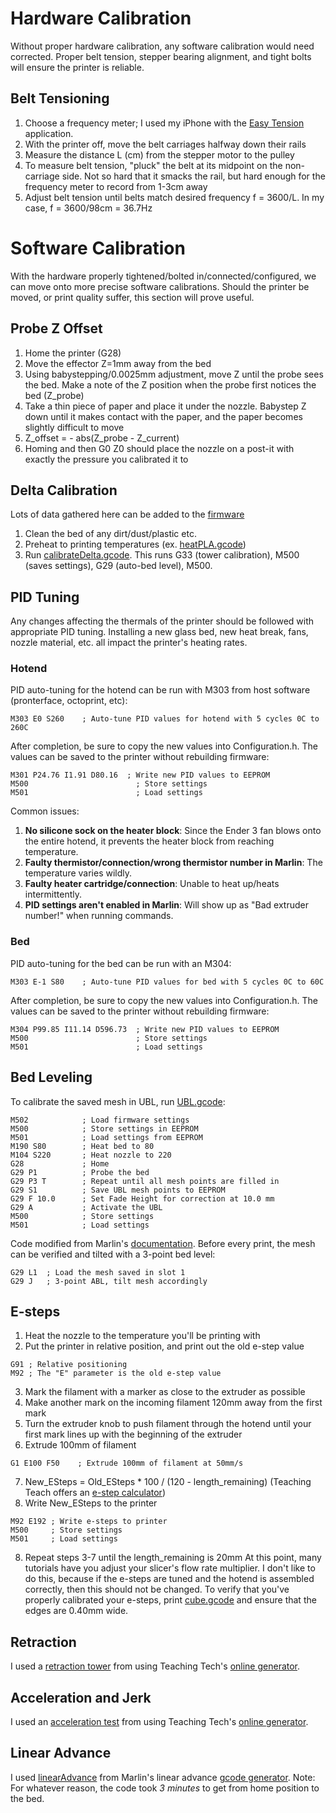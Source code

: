 # Hardware Calibration
Without proper hardware calibration, any software calibration would need corrected. Proper belt tension, stepper bearing alignment, and tight bolts will ensure the printer is reliable.

## Belt Tensioning
1. Choose a frequency meter; I used my iPhone with the <a href="https://apps.apple.com/us/app/easy-tension/id1093873727">Easy Tension</a> application.
2. With the printer off, move the belt carriages halfway down their rails
3. Measure the distance L (cm) from the stepper motor to the pulley
4. To measure belt tension, "pluck" the belt at its midpoint on the non-carriage side. Not so hard that it smacks the rail, but hard enough for the frequency meter to record from 1-3cm away
5. Adjust belt tension until belts match desired frequency f = 3600/L. In my case, f = 3600/98cm = 36.7Hz

# Software Calibration
With the hardware properly tightened/bolted in/connected/configured, we can move onto more precise software calibrations. Should the printer be moved, or print quality suffer, this section will prove useful.

## Probe Z Offset
1. Home the printer (G28)
2. Move the effector Z=1mm away from the bed
3. Using babystepping/0.0025mm adjustment, move Z until the probe sees the bed. Make a note of the Z position when the probe first notices the bed (Z_probe)
4. Take a thin piece of paper and place it under the nozzle. Babystep Z down until it makes contact with the paper, and the paper becomes slightly difficult to move
5. Z_offset = - abs(Z_probe - Z_current)
6. Homing and then G0 Z0 should place the nozzle on a post-it with exactly the pressure you calibrated it to

## Delta Calibration
Lots of data gathered here can be added to the [firmware](https://github.com/fordaj/Frankendelta)
1. Clean the bed of any dirt/dust/plastic etc.
2. Preheat to printing temperatures (ex. [heatPLA.gcode](heatPLA.gcode))
3. Run [calibrateDelta.gcode](calibrateDelta.gcode). This runs G33 (tower calibration), M500 (saves settings), G29 (auto-bed level), M500.

## PID Tuning
Any changes affecting the thermals of the printer should be followed with appropriate PID tuning. Installing a new glass bed, new heat break, fans, nozzle material, etc. all impact the printer's heating rates.
### Hotend
PID auto-tuning for the hotend can be run with M303 from host software (pronterface, octoprint, etc):
```gcode
M303 E0 S260    ; Auto-tune PID values for hotend with 5 cycles 0C to 260C
```
After completion, be sure to copy the new values into Configuration.h. The values can be saved to the printer without rebuilding firmware:
```gcode
M301 P24.76 I1.91 D80.16  ; Write new PID values to EEPROM
M500                        ; Store settings
M501                        ; Load settings
```
Common issues:
1. **No silicone sock on the heater block**: Since the Ender 3 fan blows onto the entire hotend, it prevents the heater block from reaching temperature.
2. **Faulty thermistor/connection/wrong thermistor number in Marlin**: The temperature varies wildly.
3. **Faulty heater cartridge/connection**: Unable to heat up/heats intermittently.
4. **PID settings aren't enabled in Marlin**: Will show up as "Bad extruder number!" when running commands.

### Bed
PID auto-tuning for the bed can be run with an M304:
```gcode
M303 E-1 S80    ; Auto-tune PID values for bed with 5 cycles 0C to 60C
```
After completion, be sure to copy the new values into Configuration.h. The values can be saved to the printer without rebuilding firmware:
```gcode
M304 P99.85 I11.14 D596.73  ; Write new PID values to EEPROM
M500                        ; Store settings
M501                        ; Load settings
```

## Bed Leveling
To calibrate the saved mesh in UBL, run [UBL.gcode](UBL.gcode):
```gcode
M502            ; Load firmware settings
M500            ; Store settings in EEPROM
M501            ; Load settings from EEPROM
M190 S80        ; Heat bed to 80
M104 S220       ; Heat nozzle to 220
G28             ; Home
G29 P1          ; Probe the bed
G29 P3 T        ; Repeat until all mesh points are filled in
G29 S1          ; Save UBL mesh points to EEPROM
G29 F 10.0      ; Set Fade Height for correction at 10.0 mm
G29 A           ; Activate the UBL
M500            ; Store settings
M501            ; Load settings
```
Code modified from Marlin's [documentation](https://marlinfw.org/docs/features/unified_bed_leveling.html). Before every print, the mesh can be verified and tilted with a 3-point bed level:
```gcode
G29 L1  ; Load the mesh saved in slot 1
G29 J   ; 3-point ABL, tilt mesh accordingly
```

## E-steps
1. Heat the nozzle to the temperature you'll be printing with
2. Put the printer in relative position, and print out the old e-step value
```gcode
G91 ; Relative positioning
M92 ; The "E" parameter is the old e-step value
```
3. Mark the filament with a marker as close to the extruder as possible
4. Make another mark on the incoming filament 120mm away from the first mark
5. Turn the extruder knob to push filament through the hotend until your first mark lines up with the beginning of the extruder
6. Extrude 100mm of filament
```gcode
G1 E100 F50    ; Extrude 100mm of filament at 50mm/s
```
7. New_ESteps = Old_ESteps * 100 / (120 - length_remaining) (Teaching Teach offers an [e-step calculator](https://teachingtechyt.github.io/calibration.html#esteps))
8. Write New_ESteps to the printer
```gcode
M92 E192 ; Write e-steps to printer
M500     ; Store settings
M501     ; Load settings
```
8. Repeat steps 3-7 until the length_remaining is 20mm
At this point, many tutorials have you adjust your slicer's flow rate multiplier. I don't like to do this, because if the e-steps are tuned and the hotend is assembled correctly, then this should not be changed. To verify that you've properly calibrated your e-steps, print [cube.gcode](cube.gcode) and ensure that the edges are 0.40mm wide.

## Retraction
I used a [retraction tower](retraction.gcode) from using Teaching Tech's [online generator](https://teachingtechyt.github.io/calibration.html#retraction).

## Acceleration and Jerk
I used an [acceleration test](acceleration.gcode) from using Teaching Tech's [online generator](https://teachingtechyt.github.io/calibration.html#accel).

## Linear Advance
I used [linearAdvance](linearAdvance.gcode) from Marlin's linear advance [gcode generator](https://marlinfw.org/tools/lin_advance/k-factor.html). Note: For whatever reason, the code took *3 minutes* to get from home position to the bed.